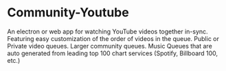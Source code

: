 # Community-Youtube
An electron or web app for watching YouTube videos together in-sync. Featuring easy customization of the order of videos in the queue. Public or Private video queues. Larger community queues. Music Queues that are auto generated from leading top 100 chart services (Spotify, Billboard 100, etc.)
